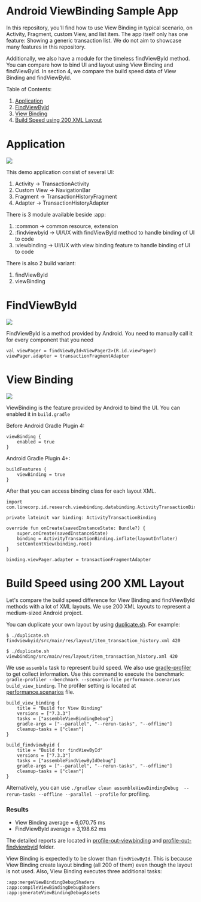 # Android ViewBinding Sample App
In this repository, you'll find how to use View Binding in typical scenario, on Activity, Fragment, custom View, and list item.
The app itself only has one feature: Showing a generic transaction list. We do not aim to showcase many features in this repository.

Additionally, we also have a module for the timeless findViewById method. You can compare how to bind UI and layout using View Binding and findViewById. In section 4, we compare the build speed data of View Binding and findViewById.


Table of Contents:
1. [Application](#application)
2. [FindViewById](#findviewbyid)
3. [View Binding](#view-binding)
4. [Build Speed using 200 XML Layout](#build-speed-using-200-xml-layout)

# Application

![](screenshot/ViewPager.gif?raw=true)

This demo application consist of several UI:
1. Activity -> TransactionActivity 
2. Custom View -> NavigationBar
3. Fragment -> TransactionHistoryFragment
4. Adapter -> TransactionHistoryAdapter

There is 3 module available beside :app:
1. :common -> common resource, extension
2. :findviewbyid -> UI/UX with findViewById method to handle binding of UI to code
3. :viewbinding -> UI/UX with view binding feature to handle binding of UI to code

There is also 2 build variant:
1. findViewById
2. viewBinding

# FindViewById

![](screenshot/FindViewById.png?raw=true)

FindViewById is a method provided by Android. You need to manually call it for every component that you need

```
val viewPager = findViewById<ViewPager2>(R.id.viewPager)
viewPager.adapter = transactionFragmentAdapter
```

# View Binding

![](screenshot/ViewBinding.png?raw=true)

ViewBinding is the feature provided by Android to bind the UI.
You can enabled it in `build.gradle`

Before Android Gradle Plugin 4:
```
viewBinding {
    enabled = true
}
```

Android Gradle Plugin 4+:
```
buildFeatures {
    viewBinding = true
}
```

After that you can access binding class for each layout XML.
```
import com.linecorp.id.research.viewbinding.databinding.ActivityTransactionBinding

private lateinit var binding: ActivityTransactionBinding
    
override fun onCreate(savedInstanceState: Bundle?) {
    super.onCreate(savedInstanceState)
    binding = ActivityTransactionBinding.inflate(layoutInflater)
    setContentView(binding.root)
}

binding.viewPager.adapter = transactionFragmentAdapter
```

# Build Speed using 200 XML Layout

Let's compare the build speed difference for View Binding and findViewById methods with a lot of XML layouts. We use 200 XML layouts to represent a medium-sized Android project.

You can duplicate your own layout by using [duplicate.sh](duplicate.sh). For example:

```
$ ./duplicate.sh findviewbyid/src/main/res/layout/item_transaction_history.xml 420

$ ./duplicate.sh viewbinding/src/main/res/layout/item_transaction_history.xml 420
```

We use `assemble` task to represent build speed. We also use [gradle-profiler](https://github.com/gradle/gradle-profiler) to get collect information. Use this command to execute the benchmark: `gradle-profiler --benchmark --scenario-file performance.scenarios build_view_binding`. The profiler setting is located at [performance.scenarios](performance.scenarios) file.

```
build_view_binding {
    title = "Build for View Binding"
    versions = ["7.3.3"]
    tasks = ["assembleViewBindingDebug"]
    gradle-args = ["--parallel", "--rerun-tasks", "--offline"]
    cleanup-tasks = ["clean"]
}

build_findviewbyid {
    title = "Build for findViewById"
    versions = ["7.3.3"]
    tasks = ["assembleFindViewByIdDebug"]
    gradle-args = ["--parallel", "--rerun-tasks", "--offline"]
    cleanup-tasks = ["clean"]
}
```

Alternatively, you can use `./gradlew clean assembleViewBindingDebug  --rerun-tasks --offline --parallel --profile` for profiling.

### Results

- View Binding average = 6,070.75 ms
- FindViewById average = 3,198.62 ms

The detailed reports are located in [profile-out-viewbinding](profile-out-viewbinding/benchmark.html) and [profile-out-findviewbyid](profile-out-findviewbyid/benchmark.html) folder.

View Binding is expectedly to be slower than `findViewById`. This is because View Binding create layout binding (all 200 of them) even though the layout is not used. Also, View Binding executes three additional tasks:

```
:app:mergeViewBindingDebugShaders 	
:app:compileViewBindingDebugShaders 
:app:generateViewBindingDebugAssets 
```



